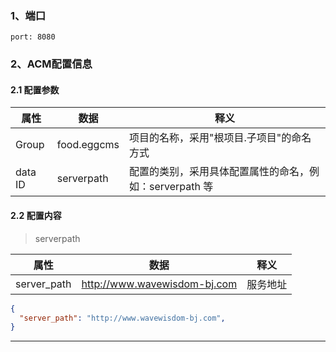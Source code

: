 <!-- 线上环境（阿里云） -->

### 1、端口
```
port: 8080
```

### 2、ACM配置信息

#### 2.1 配置参数

| 属性 | 数据 | 释义 |
| ------ | ------ |-----|
| Group | food.eggcms | 项目的名称，采用"根项目.子项目"的命名方式 |
| data ID | serverpath | 配置的类别，采用具体配置属性的命名，例如：serverpath 等 |


#### 2.2 配置内容

>serverpath

| 属性 | 数据 | 释义 |
| ------ | ------ |------ |
| server_path | http://www.wavewisdom-bj.com | 服务地址 |

```json
{
  "server_path": "http://www.wavewisdom-bj.com",
}
```
***
